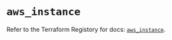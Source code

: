# `aws_instance`

Refer to the Terraform Registory for docs: [`aws_instance`](https://registry.terraform.io/providers/hashicorp/aws/5.13.0/docs/resources/instance).
